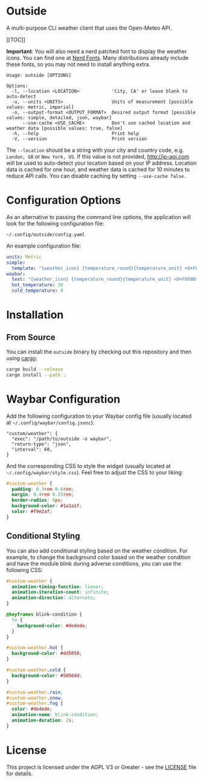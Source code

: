 # Outside

A multi-purpose CLI weather client that uses the Open-Meteo API.

[[_TOC_]]

**Important**: You will also need a nerd patched font to display the weather icons. You can find one at [Nerd Fonts](https://www.nerdfonts.com/). Many distributions already include these fonts, so you may not need to install anything extra.

```
Usage: outside [OPTIONS]

Options:
  -l, --location <LOCATION>            'City, CA' or leave blank to auto-detect
  -u, --units <UNITS>                  Units of measurement [possible values: metric, imperial]
  -o, --output-format <OUTPUT_FORMAT>  Desired output format [possible values: simple, detailed, json, waybar]
      --use-cache <USE_CACHE>          Don't use cached location and weather data [possible values: true, false]
  -h, --help                           Print help
  -V, --version                        Print version
```

The `--location` should be a string with your city and country code, e.g. `London, GB` or `New York, US`. If this value is not provided, http://ip-api.com will be used to auto-detect your location based on your IP address.  Location data is cached for one hour, and weather data is cached for 10 minutes to reduce API calls. You can disable caching by setting `--use-cache false`.

# Configuration Options

As an alternative to passing the command line options, the application will look for the following configuration file:

```
~/.config/outside/config.yaml
```

An example configuration file:

```yaml
units: Metric
simple:
  template: "{weather_icon} {temperature_round}{temperature_unit} <U+F059D> {wind_speed_round}<U+EA9F>{wind_gusts_round}"
waybar:
  text: "{weather_icon} {temperature_round}{temperature_unit} <U+F059D> {wind_speed_round}<U+EA9F>{wind_gusts_round}"
  hot_temperature: 30
  cold_temperature: 0
```

# Installation

## From Source

You can install the `outside` binary by checking out this repository and then using [cargo](https://doc.rust-lang.org/cargo/getting-started/installation.html):

```bash
cargo build --release
cargo install --path .
```

# Waybar Configuration

Add the following configuration to your Waybar config file (usually located at `~/.config/waybar/config.jsonc`):

```jsonc
"custom/weather": {
  "exec": "/path/to/outside -o waybar",
  "return-type": "json",
  "interval": 60,
}
```

And the corresponding CSS to style the widget (usually located at `~/.config/waybar/style.css`). Feel free to adjust the CSS to your liking:

```css
#custom-weather {
  padding: 0.3rem 0.6rem;
  margin: 0.4rem 0.25rem;
  border-radius: 6px;
  background-color: #1a1a1f;
  color: #f9e2af;
}
```

## Conditional Styling

You can also add conditional styling based on the weather condition. For example, to change the background color based on the weather condition and have the module blink during adverse conditions, you can use the following CSS:

```css
#custom-weather {
  animation-timing-function: linear;
  animation-iteration-count: infinite;
  animation-direction: alternate;
}

@keyframes blink-condition {
  to {
    background-color: #dedede;
  }
}

#custom-weather.hot {
  background-color: #dd5050;
}

#custom-weather.cold {
  background-color: #5050dd;
}

#custom-weather.rain,
#custom-weather.snow,
#custom-weather.fog {
  color: #dedede;
  animation-name: blink-condition;
  animation-duration: 2s;
}

```

# License

This project is licensed under the AGPL V3 or Greater - see the [LICENSE](LICENSE) file for details.
